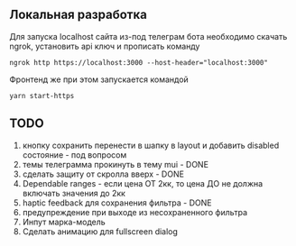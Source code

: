 ## Локальная разработка
Для запуска localhost сайта из-под телеграм бота необходимо скачать ngrok, установить api ключ и прописать команду 

`ngrok http https://localhost:3000 --host-header="localhost:3000"`

Фронтенд же при этом запускается командой

`yarn start-https`

## TODO
1. кнопку сохранить перенести в шапку в layout и добавить disabled состояние - под вопросом
2. темы телеграмма прокинуть в тему mui - DONE
3. сделать защиту от скролла вверх - DONE
4. Dependable ranges - если цена ОТ 2кк, то цена ДО не должна включать значения до 2кк
5. haptic feedback для сохранения фильтра - DONE
6. предупреждение при выходе из несохраненного фильтра
7. Инпут марка-модель
8. Сделать анимацию для fullscreen dialog